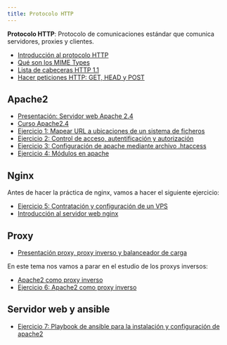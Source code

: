 ```yaml
---
title: Protocolo HTTP
---
```


**Protocolo HTTP**: Protocolo de comunicaciones estándar que comunica servidores, proxies y clientes.

* [Introducción al protocolo HTTP](https://github.com/josedom24/serviciosgs_doc/raw/master/web/doc/Tema10_HTTP.pdf)
* [Qué son los MIME Types](http://www.webtaller.com/maletin/articulos/que-son-mime-types.php)
* [Lista de cabeceras HTTP 1.1](https://en.wikipedia.org/wiki/List_of_HTTP_header_fields)
* [Hacer peticiones HTTP: GET, HEAD y POST](peticiones.html)

## Apache2

* [Presentación: Servidor web Apache 2.4](https://docs.google.com/presentation/d/e/2PACX-1vSciwRh5eeUkr3EDC3gpzcL-FVD11Fh7oBBfniqEnn4LUgm8FfKc4m9kuRRIJg8VWsNqnXJyZp8Fo1B/pub?start=true&loop=false&delayms=3000)
* [Curso Apache2.4](https://plataforma.josedomingo.org/pledin/cursos/apache24/)
* [Ejercicio 1: Mapear URL a ubicaciones de un sistema de ficheros](ejercicio1.html)
* [Ejercicio 2: Control de acceso, autentificación y autorización](ejercicio2.html)
* [Ejercicio 3: Configuración de apache mediante archivo .htaccess](ejercicio3.html)
* [Ejercicio 4: Módulos en apache](ejercicio4.html)

## Nginx

Antes de hacer la práctica de nginx, vamos a hacer el siguiente ejercicio:

* [Ejercicio 5: Contratación y configuración de un VPS](vps.html)
* [Introducción al servidor web nginx](nginx.html)

## Proxy

* [Presentación proxy, proxy inverso y balanceador de carga](https://slides.com/josedomingomunoz/squid-4)

En este tema nos vamos a parar en el estudio de los proxys inversos:

* [Apache2 como proxy inverso](apache_proxy.html)
* [Ejercicio 6: Apache2 como proxy inverso](ejercicio6.html)

## Servidor web y ansible

* [Ejercicio 7: Playbook de ansible para la instalación y configuración de apache2](ejercicio7.html)